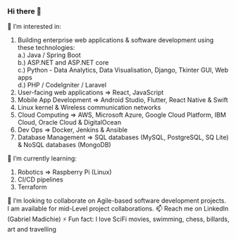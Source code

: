 ### Hi there 👋
👀 I’m interested in:
1. Building enterprise web applications & software development using these technologies:<br>
  a.)  Java / Spring Boot <br>
  b.)  ASP.NET and ASP.NET core <br>
  c.)  Python - Data Analytics, Data Visualisation, Django, Tkinter GUI, Web apps <br>
  d.)  PHP / CodeIgniter / Laravel <br>
2. User-facing web applications => React, JavaScript
3. Mobile App Development => Android Studio, Flutter, React Native & Swift
4. Linux kernel & Wireless communication networks
5. Cloud Computing => AWS, Microsoft Azure, Google Cloud Platform, IBM Cloud, Oracle Cloud & DigitalOcean
6. Dev Ops => Docker, Jenkins & Ansible
7. Database Management => SQL databases (MySQL, PostgreSQL, SQ Lite) & NoSQL databases (MongoDB)

🌱 I’m currently learning:
1. Robotics => Raspberry Pi (Linux)
2. CI/CD pipelines
3. Terraform

💞️ I’m looking to collaborate on Agile-based software development projects. I am available for mid-Level project collaborations.
📫 Reach me on LinkedIn (Gabriel Madichie)
⚡ Fun fact: I love SciFi movies, swimming, chess, billards, art and travelling

<!--
**GarbyX/garbyx** is a ✨ _special_ ✨ repository because its `README.md` (this file) appears on your GitHub profile.

Here are some ideas to get you started:

- 🔭 I’m currently working on ...
- 🌱 I’m currently learning ...
- 👯 I’m looking to collaborate on ...
- 🤔 I’m looking for help with ...
- 💬 Ask me about ...
- 📫 How to reach me: ...
- 😄 Pronouns: ...
- ⚡ Fun fact: ...
-->
